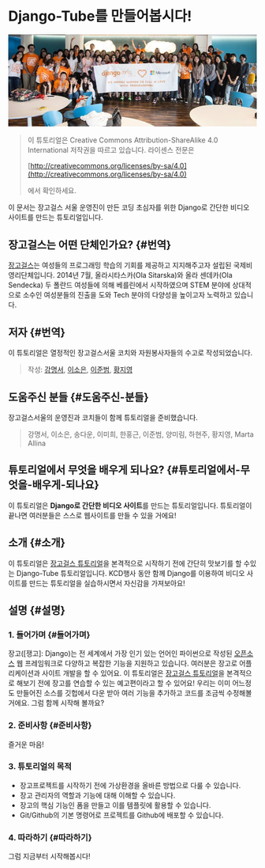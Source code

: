 # Django-Tube를 만들어봅시다!

![](/assets/djangogirls.jpg)

> 이 튜토리얼은 Creative Commons Attribution-ShareAlike 4.0 International 저작권을 따르고 있습니다. 라이센스 전문은
>
> [http://creativecommons.org/licenses/by-sa/4.0](http://creativecommons.org/licenses/by-sa/4.0)
>
> 에서 확인하세요.

이 문서는 장고걸스 서울 운영진이 만든 코딩 초심자를 위한 Django로 간단한 비디오 사이트를 만드는 튜토리얼입니다.

## 장고걸스는 어떤 단체인가요? {#번역}

[장고걸스](http://djangogirls.org/)는 여성들의 프로그래밍 학습의 기회를 제공하고 지지해주고자 설립된 국제비영리단체입니다. 2014년 7월, 올라시타스카\(Ola Sitarska\)와 올라 센데카\(Ola Sendecka\) 두 폴란드 여성들에 의해 베를린에서 시작하였으며 STEM 분야에 상대적으로 소수인 여성분들의 진출을 도와 Tech 분야의 다양성을 높이고자 노력하고 있습니다. 

## 저자 {#번역}

이 튜토리얼은 열정적인 장고걸스서울 코치와 자원봉사자들의 수고로 작성되었습니다.

> 작성: [강명서](https://github.com/Leop0ld), [이소은](https://github.com/mojosoeun), [이준범](https://github.io/beomi), [황지영](https://github.com/jyhwng)

## 도움주신 분들 {#도움주신-분들}

장고걸스서울의 운영진과 코치들이 함께 튜토리얼을 준비했습니다.

> 강명서, 이소은, 송다운, 이미희, 한홍근, 이준범, 양미림, 하현주, 황지영, Marta Allina

## 튜토리얼에서 무엇을 배우게 되나요? {#튜토리얼에서-무엇을-배우게-되나요}

이 튜토리얼은 **Django로 간단한 비디오 사이트**를 만드는 튜토리얼입니다. 튜토리얼이 끝나면 여러분들은 스스로 웹사이트를 만들 수 있을 거에요!

## 소개 {#소개}

이 튜토리얼은 [장고걸스 튜토리얼](https://tutorial.djangogirls.org/ko/)을 본격적으로 시작하기 전에 간단히 맛보기를 할 수있는 Django-Tube 튜토리얼입니다. KCD행사 동안 함께 Django를 이용하여 비디오 사이트를 만드는 튜토리얼을 실습하시면서 자신감을 가져보아요!

## 설명 {#설명}

### 1. 들어가며 {#들어가며}

장고\(\[쟁고\]: Django\)는 전 세계에서 가장 인기 있는 언어인 파이썬으로 작성된 [오픈소스](https://github.com/django/django) 웹 프레임워크로 다양하고 복잡한 기능을 지원하고 있습니다. 여러분은 장고로 어플리케이션과 사이트 개발을 할 수 있어요. 이 튜토리얼은 [장고걸스 튜토리얼](https://tutorial.djangogirls.org/ko/)을 본격적으로 해보기 전에 장고를 연습할 수 있는 예고편이라고 할 수 있어요! 우리는 이미 어느정도 만들어진 소스를 깃헙에서 다운 받아 여러 기능을 추가하고 코드를 조금씩 수정해볼 거에요. 그럼 함께 시작해 볼까요?

### 2. 준비사항 {#준비사항}

즐거운 마음!

### 3. 튜토리얼의 목적

* 장고프로젝트를 시작하기 전에 가상환경을 올바른 방법으로 다룰 수 있습니다.
* 장고 관리자의 역할과 기능에 대해 이해할 수 있습니다.
* 장고의 핵심 기능인 폼을 만들고 이를 템플릿에 활용할 수 있습니다.
* Git/Github의 기본 명령어로 프로젝트를 Github에 배포할 수 있습니다.

### 4. 따라하기 {#따라하기}

그럼 지금부터 시작해봅시다!


